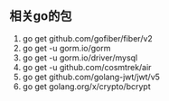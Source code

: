 ## 相关go的包
1. go get github.com/gofiber/fiber/v2
2. go get -u gorm.io/gorm
3. go get -u gorm.io/driver/mysql
4. go get -u github.com/cosmtrek/air
5. go get github.com/golang-jwt/jwt/v5
6. go get golang.org/x/crypto/bcrypt
